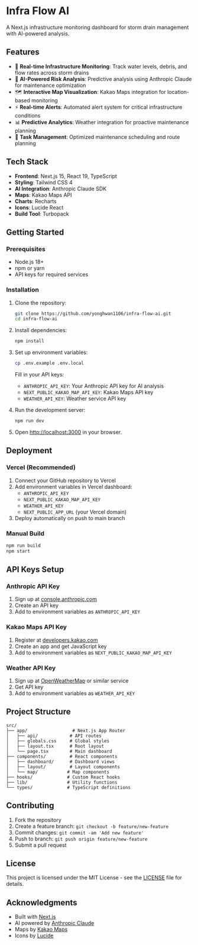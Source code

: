 # Infra Flow AI

A Next.js infrastructure monitoring dashboard for storm drain management with AI-powered analysis.

## Features

- 🌊 **Real-time Infrastructure Monitoring**: Track water levels, debris, and flow rates across storm drains
- 🤖 **AI-Powered Risk Analysis**: Predictive analysis using Anthropic Claude for maintenance optimization
- 🗺️ **Interactive Map Visualization**: Kakao Maps integration for location-based monitoring
- ⚡ **Real-time Alerts**: Automated alert system for critical infrastructure conditions
- 📊 **Predictive Analytics**: Weather integration for proactive maintenance planning
- 🔧 **Task Management**: Optimized maintenance scheduling and route planning

## Tech Stack

- **Frontend**: Next.js 15, React 19, TypeScript
- **Styling**: Tailwind CSS 4
- **AI Integration**: Anthropic Claude SDK
- **Maps**: Kakao Maps API
- **Charts**: Recharts
- **Icons**: Lucide React
- **Build Tool**: Turbopack

## Getting Started

### Prerequisites

- Node.js 18+
- npm or yarn
- API keys for required services

### Installation

1. Clone the repository:
   ```bash
   git clone https://github.com/yonghwan1106/infra-flow-ai.git
   cd infra-flow-ai
   ```

2. Install dependencies:
   ```bash
   npm install
   ```

3. Set up environment variables:
   ```bash
   cp .env.example .env.local
   ```

   Fill in your API keys:
   - `ANTHROPIC_API_KEY`: Your Anthropic API key for AI analysis
   - `NEXT_PUBLIC_KAKAO_MAP_API_KEY`: Kakao Maps API key
   - `WEATHER_API_KEY`: Weather service API key

4. Run the development server:
   ```bash
   npm run dev
   ```

5. Open [http://localhost:3000](http://localhost:3000) in your browser.

## Deployment

### Vercel (Recommended)

1. Connect your GitHub repository to Vercel
2. Add environment variables in Vercel dashboard:
   - `ANTHROPIC_API_KEY`
   - `NEXT_PUBLIC_KAKAO_MAP_API_KEY`
   - `WEATHER_API_KEY`
   - `NEXT_PUBLIC_APP_URL` (your Vercel domain)
3. Deploy automatically on push to main branch

### Manual Build

```bash
npm run build
npm start
```

## API Keys Setup

### Anthropic API Key
1. Sign up at [console.anthropic.com](https://console.anthropic.com)
2. Create an API key
3. Add to environment variables as `ANTHROPIC_API_KEY`

### Kakao Maps API Key
1. Register at [developers.kakao.com](https://developers.kakao.com)
2. Create an app and get JavaScript key
3. Add to environment variables as `NEXT_PUBLIC_KAKAO_MAP_API_KEY`

### Weather API Key
1. Sign up at [OpenWeatherMap](https://openweathermap.org/api) or similar service
2. Get API key
3. Add to environment variables as `WEATHER_API_KEY`

## Project Structure

```
src/
├── app/                 # Next.js App Router
│   ├── api/            # API routes
│   ├── globals.css     # Global styles
│   ├── layout.tsx      # Root layout
│   └── page.tsx        # Main dashboard
├── components/         # React components
│   ├── dashboard/      # Dashboard views
│   ├── layout/         # Layout components
│   └── map/           # Map components
├── hooks/             # Custom React hooks
├── lib/               # Utility functions
└── types/             # TypeScript definitions
```

## Contributing

1. Fork the repository
2. Create a feature branch: `git checkout -b feature/new-feature`
3. Commit changes: `git commit -am 'Add new feature'`
4. Push to branch: `git push origin feature/new-feature`
5. Submit a pull request

## License

This project is licensed under the MIT License - see the [LICENSE](LICENSE) file for details.

## Acknowledgments

- Built with [Next.js](https://nextjs.org)
- AI powered by [Anthropic Claude](https://anthropic.com)
- Maps by [Kakao Maps](https://apis.map.kakao.com)
- Icons by [Lucide](https://lucide.dev)